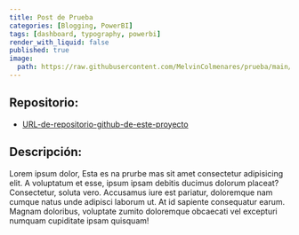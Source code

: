 ```yaml
---
title: Post de Prueba
categories: [Blogging, PowerBI]
tags: [dashboard, typography, powerbi]
render_with_liquid: false
published: true
image:
  path: https://raw.githubusercontent.com/MelvinColmenares/prueba/main/_PFINAL_IMAGENES/MAPA_DETALLE_CLP.png
---
```


## Repositorio:
- [URL-de-repositorio-github-de-este-proyecto](https://github.com/MelvinColmenares/prueba)

## Descripción:

Lorem ipsum dolor, Esta es na prurbe mas sit amet consectetur adipisicing elit. A voluptatum et esse, ipsum ipsam debitis ducimus dolorum placeat? Consectetur, soluta vero. Accusamus iure est pariatur, doloremque nam cumque natus unde adipisci laborum ut. At id sapiente consequatur earum. Magnam doloribus, voluptate zumito doloremque obcaecati vel excepturi numquam cupiditate ipsam quisquam!

